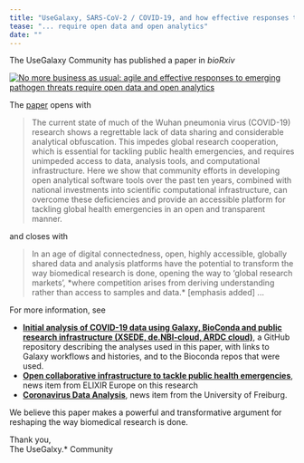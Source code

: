 ```yaml
---
title: "UseGalaxy, SARS-CoV-2 / COVID-19, and how effective responses to emerging pathogen threats ..."
tease: "... require open data and open analytics"
date: ""
---
```


The UseGalaxy Community has published a paper in *bioRxiv*

[<img class="text-center" src="biorxiv-paper.png" alt="No more business as usual: agile and effective responses to emerging pathogen threats require open data and open analytics" />](https://doi.org/10.1101/2020.02.21.959973)

The [paper](https://doi.org/10.1101/2020.02.21.959973) opens with

<blockquote class="blockquote">
The current state of much of the Wuhan pneumonia virus (COVID-19) research shows a regrettable lack of data sharing and considerable analytical obfuscation. This impedes global research cooperation, which is essential for tackling public health emergencies, and requires unimpeded access to data, analysis tools, and computational infrastructure. Here we show that community efforts in developing open analytical software tools over the past ten years, combined with national investments into scientific computational infrastructure, can overcome these deficiencies and provide an accessible platform for tackling global health emergencies in an open and transparent manner.
</blockquote>

and closes with

<blockquote class="blockquote">
In an age of digital connectedness, open, highly accessible, globally shared data and analysis platforms have the potential to transform the way biomedical research is done, opening the way to ‘global research markets’, *where competition arises from deriving understanding rather than access to samples and data.* [emphasis added] ...
</blockquote>

For more information, see 

* **[Initial analysis of COVID-19 data using Galaxy, BioConda and public research infrastructure (XSEDE, de.NBI-cloud, ARDC cloud)](https://github.com/galaxyproject/SARS-CoV-2)**, a GitHub repository describing the analyses used in this paper, with links to Galaxy workflows and histories, and to the Bioconda repos that were used.
* **[Open collaborative infrastructure to tackle public health emergencies](https://elixir-europe.org/news/COVID-19-data-open-analysis)**, news item from ELIXIR Europe on this research
* **[Coronavirus Data Analysis](https://www.pr.uni-freiburg.de/pm-en/press-releases-2020/coronavirus-data-analysis)**, news item from the University of Freiburg.

We believe this paper makes a powerful and transformative argument for reshaping the way biomedical research is done.

Thank you,<br>
The UseGalxy.* Community
